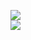 [![](https://img.shields.io/badge/Made%20With-Github%20Spray-lightgrey.svg?style=for-the-badge&logo=github)](https://github.com/Annihil/github-spray#10516)  
[![](https://i.imgur.com/2DrTn0Z.gif)](https://github.com/Annihil/github-spray)